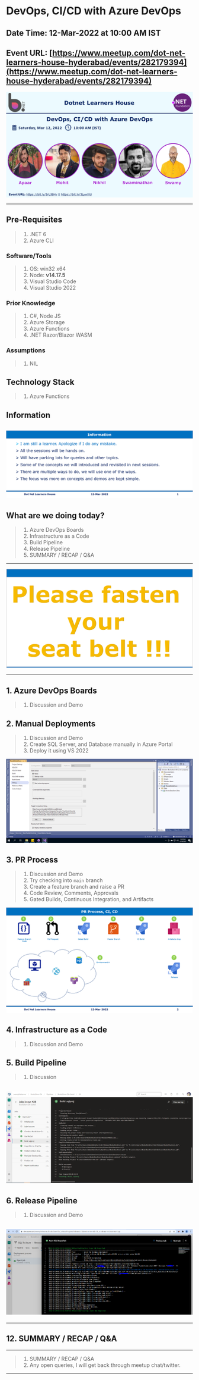# DevOps, CI/CD with Azure DevOps

## Date Time: 12-Mar-2022 at 10:00 AM IST

## Event URL: [https://www.meetup.com/dot-net-learners-house-hyderabad/events/282179394](https://www.meetup.com/dot-net-learners-house-hyderabad/events/282179394)

![Viswanatha Swamy P K |150x150](./Documentation/Images/ViswanathaSwamyPK.PNG)

---

## Pre-Requisites

> 1. .NET 6
> 1. Azure CLI

### Software/Tools

> 1. OS: win32 x64
> 1. Node: **v14.17.5**
> 1. Visual Studio Code
> 1. Visual Studio 2022

### Prior Knowledge

> 1. C#, Node JS
> 1. Azure Storage
> 1. Azure Functions
> 1. .NET Razor/Blazor WASM

### Assumptions

> 1. NIL

## Technology Stack

> 1. Azure Functions

## Information

## ![Information | 100x100](./Documentation/Images/Information.PNG)

## What are we doing today?

> 1. Azure DevOps Boards
> 1. Infrastructure as a Code
> 1. Build Pipeline
> 1. Release Pipeline
> 1. SUMMARY / RECAP / Q&A

---

![Information | 100x100](./Documentation/Images/SeatBelt.PNG)

---

## 1. Azure DevOps Boards

> 1. Discussion and Demo

## 2. Manual Deployments

> 1. Discussion and Demo
> 1. Create SQL Server, and Database manually in Azure Portal
> 1. Deploy it using VS 2022

![Deploy .sqlproj SQL DacPac To LocalDB | 100x100](./Documentation/Images/DeploySQLToLocalDB.PNG)

## 3. PR Process

> 1. Discussion and Demo
> 1. Try checking into `main` branch
> 1. Create a feature branch and raise a PR
> 1. Code Review, Comments, Approvals
> 1. Gated Builds, Continuous Integration, and Artifacts

![PR Process CI CD | 100x100](./Documentation/Images/PR_CI_CD.PNG)

## 4. Infrastructure as a Code

> 1. Discussion and Demo

## 5. Build Pipeline

> 1. Discussion

## ![Build Pipeline to Build SQLDacPac from .sqlproj | 100x100](./Documentation/Images/BuildPipelineSQLDacPac.PNG)

## 6. Release Pipeline

> 1. Discussion and Demo

## ![Release Pipeline to Deploy SQLDacPac To Azure | 100x100](./Documentation/Images/ReleasePipelineSQLDacPac.PNG)

---

## 12. SUMMARY / RECAP / Q&A

---

> 1. SUMMARY / RECAP / Q&A
> 2. Any open queries, I will get back through meetup chat/twitter.

---
